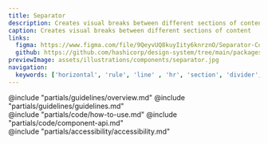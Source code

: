 ```yaml
---
title: Separator
description: Creates visual breaks between different sections of content
caption: Creates visual breaks between different sections of content
links:
  figma: https://www.figma.com/file/9QeyvUQ8kuyIity6knrznO/Separator-Component?node-id=36433-70314&t=PXCxiaccZSis4g9x-4
  github: https://github.com/hashicorp/design-system/tree/main/packages/components/addon/components/hds/separator
previewImage: assets/illustrations/components/separator.jpg
navigation:
  keywords: ['horizontal', 'rule', 'line' , 'hr', 'section', 'divider', 'break']
---
```


<section data-tab="Guidelines">
  @include "partials/guidelines/overview.md"
  @include "partials/guidelines/guidelines.md"
</section>

<section data-tab="Code">
  @include "partials/code/how-to-use.md"
  @include "partials/code/component-api.md"
</section>

<section data-tab="Accessibility">
  @include "partials/accessibility/accessibility.md"
</section>